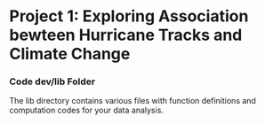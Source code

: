 # Project 1: Exploring Association bewteen Hurricane Tracks and Climate Change

### Code dev/lib Folder

The lib directory contains various files with function definitions and computation codes for your data analysis. 


